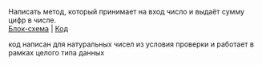 Напиcать метод, который принимает на вход число и выдаёт сумму цифр в числе.  
[Блок-схема](alg.drawio.png) | [Код](Program.cs)


код написан для натуральных чисел из условия проверки и работает в рамках целого типа данных